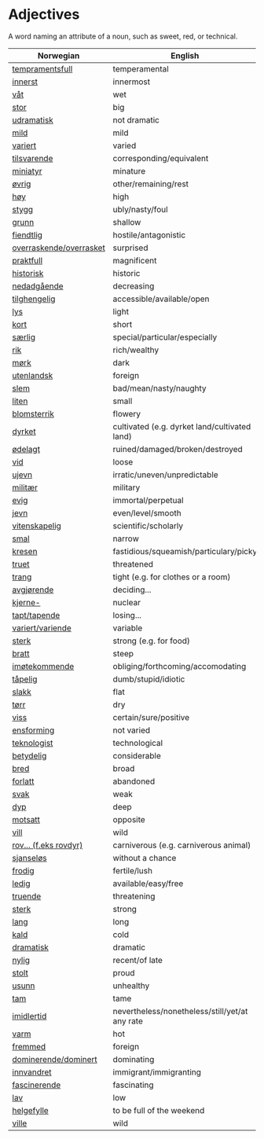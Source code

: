 # Adjectives

A word naming an attribute of a noun, such as sweet, red, or technical.

| Norwegian | English |
| --- | --- |
| [tempramentsfull](https://www.ordnett.no/search?language=no&phrase=tempramentsfull) | temperamental |
| [innerst](https://www.ordnett.no/search?language=no&phrase=innerst) | innermost |
| [våt](https://www.ordnett.no/search?language=no&phrase=våt) | wet |
| [stor](https://www.ordnett.no/search?language=no&phrase=stor) | big |
| [udramatisk](https://www.ordnett.no/search?language=no&phrase=udramatisk) | not dramatic |
| [mild](https://www.ordnett.no/search?language=no&phrase=mild) | mild |
| [variert](https://www.ordnett.no/search?language=no&phrase=variert) | varied |
| [tilsvarende](https://www.ordnett.no/search?language=no&phrase=tilsvarende) | corresponding/equivalent |
| [miniatyr](https://www.ordnett.no/search?language=no&phrase=miniatyr) | minature |
| [øvrig](https://www.ordnett.no/search?language=no&phrase=øvrig) | other/remaining/rest |
| [høy](https://www.ordnett.no/search?language=no&phrase=høy) | high |
| [stygg](https://www.ordnett.no/search?language=no&phrase=stygg) | ubly/nasty/foul |
| [grunn](https://www.ordnett.no/search?language=no&phrase=grunn) | shallow |
| [fiendtlig](https://www.ordnett.no/search?language=no&phrase=fiendtlig) | hostile/antagonistic |
| [overraskende/overrasket](https://www.ordnett.no/search?language=no&phrase=overraskende/overrasket) | surprised |
| [praktfull](https://www.ordnett.no/search?language=no&phrase=praktfull) | magnificent |
| [historisk](https://www.ordnett.no/search?language=no&phrase=historisk) | historic |
| [nedadgående](https://www.ordnett.no/search?language=no&phrase=nedadgående) | decreasing |
| [tilghengelig](https://www.ordnett.no/search?language=no&phrase=tilghengelig) | accessible/available/open |
| [lys](https://www.ordnett.no/search?language=no&phrase=lys) | light |
| [kort](https://www.ordnett.no/search?language=no&phrase=kort) | short |
| [særlig](https://www.ordnett.no/search?language=no&phrase=særlig) | special/particular/especially |
| [rik](https://www.ordnett.no/search?language=no&phrase=rik) | rich/wealthy |
| [mørk](https://www.ordnett.no/search?language=no&phrase=mørk) | dark |
| [utenlandsk](https://www.ordnett.no/search?language=no&phrase=utenlandsk) | foreign |
| [slem](https://www.ordnett.no/search?language=no&phrase=slem) | bad/mean/nasty/naughty |
| [liten](https://www.ordnett.no/search?language=no&phrase=liten) | small |
| [blomsterrik](https://www.ordnett.no/search?language=no&phrase=blomsterrik) | flowery |
| [dyrket](https://www.ordnett.no/search?language=no&phrase=dyrket) | cultivated (e.g. dyrket land/cultivated land) |
| [ødelagt](https://www.ordnett.no/search?language=no&phrase=ødelagt) | ruined/damaged/broken/destroyed |
| [vid](https://www.ordnett.no/search?language=no&phrase=vid) | loose |
| [ujevn](https://www.ordnett.no/search?language=no&phrase=ujevn) | irratic/uneven/unpredictable |
| [militær](https://www.ordnett.no/search?language=no&phrase=militær) | military |
| [evig](https://www.ordnett.no/search?language=no&phrase=evig) | immortal/perpetual |
| [jevn](https://www.ordnett.no/search?language=no&phrase=jevn) | even/level/smooth |
| [vitenskapelig](https://www.ordnett.no/search?language=no&phrase=vitenskapelig) | scientific/scholarly |
| [smal](https://www.ordnett.no/search?language=no&phrase=smal) | narrow |
| [kresen](https://www.ordnett.no/search?language=no&phrase=kresen) | fastidious/squeamish/particulary/picky |
| [truet](https://www.ordnett.no/search?language=no&phrase=truet) | threatened |
| [trang](https://www.ordnett.no/search?language=no&phrase=trang) | tight (e.g. for clothes or a room) |
| [avgjørende](https://www.ordnett.no/search?language=no&phrase=avgjørende) | deciding... |
| [kjerne-](https://www.ordnett.no/search?language=no&phrase=kjerne-) | nuclear |
| [tapt/tapende](https://www.ordnett.no/search?language=no&phrase=tapt/tapende) | losing... |
| [variert/variende](https://www.ordnett.no/search?language=no&phrase=variert/variende) | variable |
| [sterk](https://www.ordnett.no/search?language=no&phrase=sterk) | strong (e.g. for food) |
| [bratt](https://www.ordnett.no/search?language=no&phrase=bratt) | steep |
| [imøtekommende](https://www.ordnett.no/search?language=no&phrase=imøtekommende) | obliging/forthcoming/accomodating |
| [tåpelig](https://www.ordnett.no/search?language=no&phrase=tåpelig) | dumb/stupid/idiotic |
| [slakk](https://www.ordnett.no/search?language=no&phrase=slakk) | flat |
| [tørr](https://www.ordnett.no/search?language=no&phrase=tørr) | dry |
| [viss](https://www.ordnett.no/search?language=no&phrase=viss) | certain/sure/positive |
| [ensforming](https://www.ordnett.no/search?language=no&phrase=ensforming) | not varied |
| [teknologist](https://www.ordnett.no/search?language=no&phrase=teknologist) | technological |
| [betydelig](https://www.ordnett.no/search?language=no&phrase=betydelig) | considerable |
| [bred](https://www.ordnett.no/search?language=no&phrase=bred) | broad |
| [forlatt](https://www.ordnett.no/search?language=no&phrase=forlatt) | abandoned |
| [svak](https://www.ordnett.no/search?language=no&phrase=svak) | weak |
| [dyp](https://www.ordnett.no/search?language=no&phrase=dyp) | deep |
| [motsatt](https://www.ordnett.no/search?language=no&phrase=motsatt) | opposite |
| [vill](https://www.ordnett.no/search?language=no&phrase=vill) | wild |
| [rov... (f.eks rovdyr)](https://www.ordnett.no/search?language=no&phrase=rov...%20(f.eks%20rovdyr)) | carniverous (e.g. carniverous animal) |
| [sjanseløs](https://www.ordnett.no/search?language=no&phrase=sjanseløs) | without a chance |
| [frodig](https://www.ordnett.no/search?language=no&phrase=frodig) | fertile/lush |
| [ledig](https://www.ordnett.no/search?language=no&phrase=ledig) | available/easy/free |
| [truende](https://www.ordnett.no/search?language=no&phrase=truende) | threatening |
| [sterk](https://www.ordnett.no/search?language=no&phrase=sterk) | strong |
| [lang](https://www.ordnett.no/search?language=no&phrase=lang) | long |
| [kald](https://www.ordnett.no/search?language=no&phrase=kald) | cold |
| [dramatisk](https://www.ordnett.no/search?language=no&phrase=dramatisk) | dramatic |
| [nylig](https://www.ordnett.no/search?language=no&phrase=nylig) | recent/of late |
| [stolt](https://www.ordnett.no/search?language=no&phrase=stolt) | proud |
| [usunn](https://www.ordnett.no/search?language=no&phrase=usunn) | unhealthy |
| [tam](https://www.ordnett.no/search?language=no&phrase=tam) | tame |
| [imidlertid](https://www.ordnett.no/search?language=no&phrase=imidlertid) | nevertheless/nonetheless/still/yet/at any rate |
| [varm](https://www.ordnett.no/search?language=no&phrase=varm) | hot |
| [fremmed](https://www.ordnett.no/search?language=no&phrase=fremmed) | foreign |
| [dominerende/dominert](https://www.ordnett.no/search?language=no&phrase=dominerende/dominert) | dominating |
| [innvandret](https://www.ordnett.no/search?language=no&phrase=innvandret) | immigrant/immigranting |
| [fascinerende](https://www.ordnett.no/search?language=no&phrase=fascinerende) | fascinating |
| [lav](https://www.ordnett.no/search?language=no&phrase=lav) | low |
| [helgefylle](https://www.ordnett.no/search?language=no&phrase=helgefylle) | to be full of the weekend |
| [ville](https://www.ordnett.no/search?language=no&phrase=ville) | wild |

